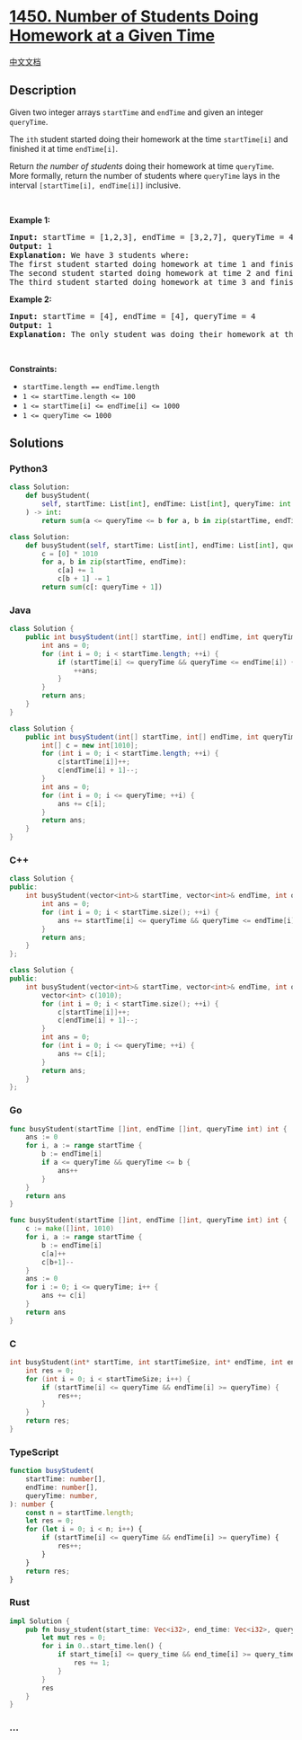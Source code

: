 # [1450. Number of Students Doing Homework at a Given Time](https://leetcode.com/problems/number-of-students-doing-homework-at-a-given-time)

[中文文档](/solution/1400-1499/1450.Number%20of%20Students%20Doing%20Homework%20at%20a%20Given%20Time/README.md)

## Description

<p>Given two integer arrays <code>startTime</code> and <code>endTime</code> and given an integer <code>queryTime</code>.</p>

<p>The <code>ith</code> student started doing their homework at the time <code>startTime[i]</code> and finished it at time <code>endTime[i]</code>.</p>

<p>Return <em>the number of students</em> doing their homework at time <code>queryTime</code>. More formally, return the number of students where <code>queryTime</code> lays in the interval <code>[startTime[i], endTime[i]]</code> inclusive.</p>

<p>&nbsp;</p>
<p><strong class="example">Example 1:</strong></p>

<pre>
<strong>Input:</strong> startTime = [1,2,3], endTime = [3,2,7], queryTime = 4
<strong>Output:</strong> 1
<strong>Explanation:</strong> We have 3 students where:
The first student started doing homework at time 1 and finished at time 3 and wasn&#39;t doing anything at time 4.
The second student started doing homework at time 2 and finished at time 2 and also wasn&#39;t doing anything at time 4.
The third student started doing homework at time 3 and finished at time 7 and was the only student doing homework at time 4.
</pre>

<p><strong class="example">Example 2:</strong></p>

<pre>
<strong>Input:</strong> startTime = [4], endTime = [4], queryTime = 4
<strong>Output:</strong> 1
<strong>Explanation:</strong> The only student was doing their homework at the queryTime.
</pre>

<p>&nbsp;</p>
<p><strong>Constraints:</strong></p>

<ul>
	<li><code>startTime.length == endTime.length</code></li>
	<li><code>1 &lt;= startTime.length &lt;= 100</code></li>
	<li><code>1 &lt;= startTime[i] &lt;= endTime[i] &lt;= 1000</code></li>
	<li><code>1 &lt;= queryTime &lt;= 1000</code></li>
</ul>

## Solutions

<!-- tabs:start -->

### **Python3**

```python
class Solution:
    def busyStudent(
        self, startTime: List[int], endTime: List[int], queryTime: int
    ) -> int:
        return sum(a <= queryTime <= b for a, b in zip(startTime, endTime))
```

```python
class Solution:
    def busyStudent(self, startTime: List[int], endTime: List[int], queryTime: int) -> int:
        c = [0] * 1010
        for a, b in zip(startTime, endTime):
            c[a] += 1
            c[b + 1] -= 1
        return sum(c[: queryTime + 1])
```

### **Java**

```java
class Solution {
    public int busyStudent(int[] startTime, int[] endTime, int queryTime) {
        int ans = 0;
        for (int i = 0; i < startTime.length; ++i) {
            if (startTime[i] <= queryTime && queryTime <= endTime[i]) {
                ++ans;
            }
        }
        return ans;
    }
}
```

```java
class Solution {
    public int busyStudent(int[] startTime, int[] endTime, int queryTime) {
        int[] c = new int[1010];
        for (int i = 0; i < startTime.length; ++i) {
            c[startTime[i]]++;
            c[endTime[i] + 1]--;
        }
        int ans = 0;
        for (int i = 0; i <= queryTime; ++i) {
            ans += c[i];
        }
        return ans;
    }
}
```

### **C++**

```cpp
class Solution {
public:
    int busyStudent(vector<int>& startTime, vector<int>& endTime, int queryTime) {
        int ans = 0;
        for (int i = 0; i < startTime.size(); ++i) {
            ans += startTime[i] <= queryTime && queryTime <= endTime[i];
        }
        return ans;
    }
};
```

```cpp
class Solution {
public:
    int busyStudent(vector<int>& startTime, vector<int>& endTime, int queryTime) {
        vector<int> c(1010);
        for (int i = 0; i < startTime.size(); ++i) {
            c[startTime[i]]++;
            c[endTime[i] + 1]--;
        }
        int ans = 0;
        for (int i = 0; i <= queryTime; ++i) {
            ans += c[i];
        }
        return ans;
    }
};
```

### **Go**

```go
func busyStudent(startTime []int, endTime []int, queryTime int) int {
	ans := 0
	for i, a := range startTime {
		b := endTime[i]
		if a <= queryTime && queryTime <= b {
			ans++
		}
	}
	return ans
}
```

```go
func busyStudent(startTime []int, endTime []int, queryTime int) int {
	c := make([]int, 1010)
	for i, a := range startTime {
		b := endTime[i]
		c[a]++
		c[b+1]--
	}
	ans := 0
	for i := 0; i <= queryTime; i++ {
		ans += c[i]
	}
	return ans
}
```

### **C**

```c
int busyStudent(int* startTime, int startTimeSize, int* endTime, int endTimeSize, int queryTime) {
    int res = 0;
    for (int i = 0; i < startTimeSize; i++) {
        if (startTime[i] <= queryTime && endTime[i] >= queryTime) {
            res++;
        }
    }
    return res;
}
```

### **TypeScript**

```ts
function busyStudent(
    startTime: number[],
    endTime: number[],
    queryTime: number,
): number {
    const n = startTime.length;
    let res = 0;
    for (let i = 0; i < n; i++) {
        if (startTime[i] <= queryTime && endTime[i] >= queryTime) {
            res++;
        }
    }
    return res;
}
```

### **Rust**

```rust
impl Solution {
    pub fn busy_student(start_time: Vec<i32>, end_time: Vec<i32>, query_time: i32) -> i32 {
        let mut res = 0;
        for i in 0..start_time.len() {
            if start_time[i] <= query_time && end_time[i] >= query_time {
                res += 1;
            }
        }
        res
    }
}
```

### **...**

```

```

<!-- tabs:end -->
